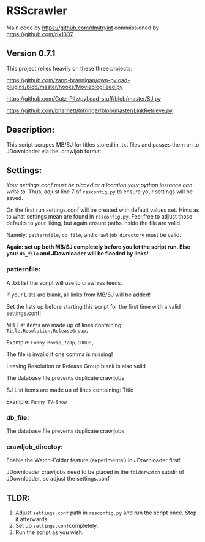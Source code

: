#  RSScrawler
Main code by https://github.com/dmitryint commissioned by https://github.com/rix1337

## Version 0.7.1

This project relies heavily on these three projects:

https://github.com/zapp-brannigan/own-pyload-plugins/blob/master/hooks/MovieblogFeed.py

https://github.com/Gutz-Pilz/pyLoad-stuff/blob/master/SJ.py

https://github.com/bharnett/Infringer/blob/master/LinkRetrieve.py

## Description:

This script scrapes MB/SJ for titles stored in .txt files and passes them on to JDownloader via the .crawljob format

## Settings:
*Your settings.conf must be placed at a location your python instance can write to.*
Thus, adjust line 7 of ```rssconfig.py``` to ensure your settings will be saved.

On the first run settings.conf will be created with default values set. Hints as to what settings mean are found in ```rssconfig.py```.
Feel free to adjust those defaults to your liking, but again ensure paths inside the file are valid.

Namely: ```patternfile```, ```db_file```, and ```crawljob_directory``` must be valid.

**Again: set up both MB/SJ completely before you let the script run. Else your ```db_file``` and JDownloader will be flooded by links!** 

### patternfile:

A .txt list the script will use to crawl rss feeds.

If your Lists are blank, all links from MB/SJ will be added!

Set the lists up before starting this script for the first time with a valid settings.conf!

MB List items are made up of lines containing: ```Title,Resolution,ReleaseGroup,```

Example: ```Funny Movie,720p,GR0UP,```

The file is invalid if one comma is missing!

Leaving Resolution or Release Group blank is also valid

The database file prevents duplicate crawljobs

SJ List items are made up of lines containing: Title

Example: ```Funny TV-Show```

### db_file:

The database file prevents duplicate crawljobs

### crawljob_directoy:

Enable the Watch-Folder feature (experimental) in JDownloader first!

JDownloader crawljobs need to be placed in the ```folderwatch``` subdir of JDownloader, so adjust the settings.conf

## TLDR:

1. Adjust ```settings.conf``` path in ```rssconfig.py``` and run the script once. Stop it afterwards.
2. Set up ```settings.conf```completely.
3. Run the script as you wish.
